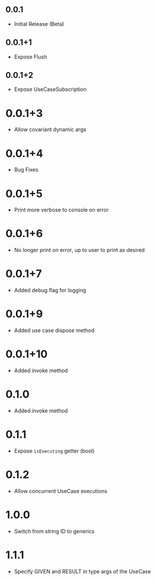 ## 0.0.1

* Initial Release (Beta)

## 0.0.1+1

* Expose Flush

## 0.0.1+2

* Expose UseCaseSubscription

# 0.0.1+3

* Allow covariant dynamic args

# 0.0.1+4

* Bug Fixes

# 0.0.1+5

* Print more verbose to console on error

# 0.0.1+6

* No longer print on error, up to user to print as desired

# 0.0.1+7

* Added debug flag for logging

# 0.0.1+9

* Added use case dispose method

# 0.0.1+10

* Added invoke method

# 0.1.0

* Added invoke method

# 0.1.1

* Expose `isExecuting` getter (bool)

# 0.1.2

* Allow concurrent UseCase executions

# 1.0.0

* Switch from string ID to generics 

# 1.1.1

* Specify GIVEN and RESULT in type args of the UseCase 